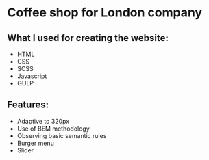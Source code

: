 # Coffee shop for London company
## What I used for creating the website:
- HTML
- CSS
- SCSS
- Javascript
- GULP
## Features:
- Adaptive to 320px
- Use of BEM methodology
- Observing basic semantic rules
- Burger menu
- Slider